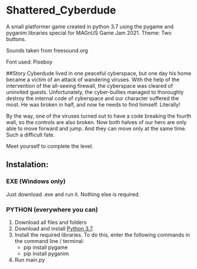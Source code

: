 # Shattered_Cyberdude
A small platformer game created in python 3.7 using the pygame and pyganim  libraries special for MAGnUS Game Jam 2021. Theme: Two buttons.

Sounds taken from freesound.org

Font used: Pixeboy

##Story
Cyberdude lived in one peaceful cyberspace, but one day his home became a victim of an attack of wandering viruses.  With the help of the intervention of the all-seeing firewall, the cyberspace was cleared of uninvited guests. Unfortunately, the cyber-bullies managed to thoroughly destroy the internal code of cyberspace and our character suffered the most. He was broken in half, and now he needs to find himself. Literally!

By the way, one of the viruses turned out to have a code breaking the fourth wall, so the controls are also broken. Now both halves of our hero are only able to move forward and jump. And they can move only at the same time. Such a difficult fate.

Meet yourself to complete the level.

## Instalation:
### EXE (Windows only)
Just download .exe and run it. Nothing else is required.

### PYTHON (everywhere you can)
1. Download all files and folders
2. Download and install [Python 3.7](https://www.python.org/downloads/release/python-379/).
3. Install the required libraries. To do this, enter the following commands in the command line / terminal:
   * pip install pygame
   * pip install pyganim
4. Run main.py
